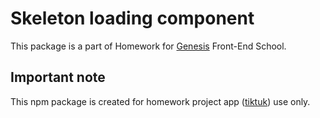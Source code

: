 # Skeleton loading component

This package is a part of Homework for [Genesis](https://gen.tech) Front-End School.

## Important note

This npm package is created for homework project app ([tiktuk](https://github.com/Denys-Shyshkin/HomeWork)) use only.
